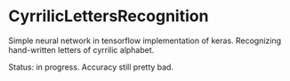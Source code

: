 # CyrrilicLettersRecognition
Simple neural network in tensorflow implementation of keras. Recognizing hand-written letters of cyrrilic alphabet.

Status: in progress. Accuracy still pretty bad. 
